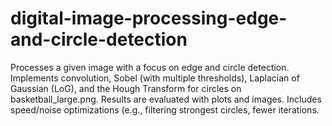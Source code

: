 # digital-image-processing-edge-and-circle-detection
Processes a given image with a focus on edge and circle detection. Implements convolution, Sobel (with multiple thresholds), Laplacian of Gaussian (LoG), and the Hough Transform for circles on basketball_large.png. Results are evaluated with plots and images. Includes speed/noise optimizations (e.g., filtering strongest circles, fewer iterations.
